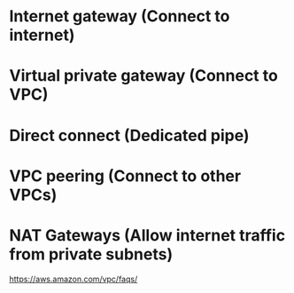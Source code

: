 # Internet gateway (Connect to internet)
# Virtual private gateway (Connect to VPC)
# Direct connect (Dedicated pipe)
# VPC peering (Connect to other VPCs)
# NAT Gateways (Allow internet traffic from private subnets)

https://aws.amazon.com/vpc/faqs/